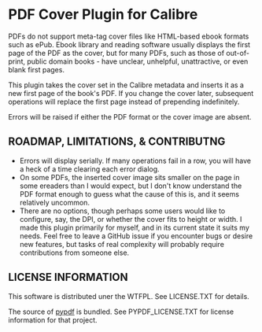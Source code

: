 PDF Cover Plugin for Calibre
============================

PDFs do not support meta-tag cover files like HTML-based ebook formats such as ePub. Ebook library and reading software usually displays the first page of the PDF as the cover, but for many PDFs, such as those of out-of-print, public domain books - have unclear, unhelpful, unattractive, or even blank first pages.

This plugin takes the cover set in the Calibre metadata and inserts it as a new first page of the book's PDF. If you change the cover later, subsequent operations will replace the first page instead of prepending indefinitely.

Errors will be raised if either the PDF format or the cover image are absent.

ROADMAP, LIMITATIONS, & CONTRIBUTNG
---------------------
- Errors will display serially. If many operations fail in a row, you will have a heck of a time clearing each error dialog.
- On some PDFs, the inserted cover image sits smaller on the page in some ereaders than I would expect, but I don't know understand the PDF format enough to guess what the cause of this is, and it seems relatively uncommon.
- There are no options, though perhaps some users would like to configure, say, the DPI, or whether the cover fits to height or width.
I made this plugin primarily for myself, and in its current state it suits my needs. Feel free to leave a GitHub issue if you encounter bugs or desire new features, but tasks of real complexity will probably require contributions from someone else.


LICENSE INFORMATION
-------------------

This software is distributed uner the WTFPL. See LICENSE.TXT for details.

The source of [pypdf](https://github.com/py-pdf/pypdf) is bundled. See PYPDF_LICENSE.TXT for license information for that project.
